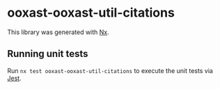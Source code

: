 # ooxast-ooxast-util-citations

This library was generated with [Nx](https://nx.dev).

## Running unit tests

Run `nx test ooxast-ooxast-util-citations` to execute the unit tests via [Jest](https://jestjs.io).
